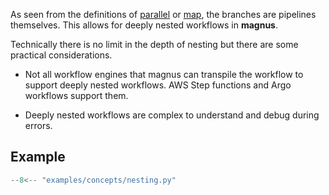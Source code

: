 As seen from the definitions of [parallel](../parallel) or [map](../map), the branches are pipelines
themselves. This allows for deeply nested workflows in **magnus**.

Technically there is no limit in the depth of nesting but there are some practical considerations.


- Not all workflow engines that magnus can transpile the workflow to support deeply nested workflows.
AWS Step functions and Argo workflows support them.

- Deeply nested workflows are complex to understand and debug during errors.


## Example


```python
--8<-- "examples/concepts/nesting.py"
```
